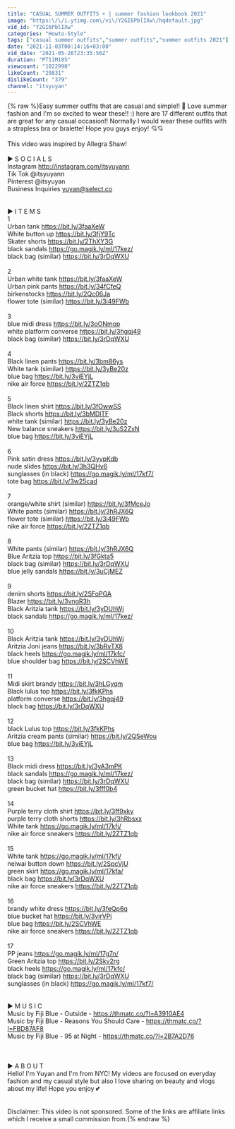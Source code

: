 ```yaml
---
title: "CASUAL SUMMER OUTFITS ☀️ | summer fashion lookbook 2021"
image: "https:\/\/i.ytimg.com\/vi\/Y2GI6PblIXw\/hqdefault.jpg"
vid_id: "Y2GI6PblIXw"
categories: "Howto-Style"
tags: ["casual summer outfits","summer outfits","summer outfits 2021"]
date: "2021-11-03T00:14:16+03:00"
vid_date: "2021-05-26T23:35:56Z"
duration: "PT11M18S"
viewcount: "1022990"
likeCount: "29831"
dislikeCount: "379"
channel: "itsyuyan"
---
```

{% raw %}Easy summer outfits that are casual and simple!! 🥰 Love summer fashion and I'm so excited to wear these!! :) here are 17 different outfits that are great for any casual occasion!! Normally I would wear these outfits with a strapless bra or bralette! Hope you guys enjoy! 💘💘<br /><br />This video was inspired by Allegra Shaw!<br /><br />► S O C I A L S<br />Instagram <a rel="nofollow" target="blank" href="http://instagram.com/itsyuyann">http://instagram.com/itsyuyann</a><br />Tik Tok @itsyuyann<br />Pinterest @itsyuyan<br />Business Inquiries yuyan@select.co<br /><br /><br />► I T E M S<br />1<br />Urban tank <a rel="nofollow" target="blank" href="https://bit.ly/3faaXeW">https://bit.ly/3faaXeW</a><br />White button up <a rel="nofollow" target="blank" href="https://bit.ly/3fjY9Tc">https://bit.ly/3fjY9Tc</a><br />Skater shorts <a rel="nofollow" target="blank" href="https://bit.ly/2ThXY3G">https://bit.ly/2ThXY3G</a><br />black sandals <a rel="nofollow" target="blank" href="https://go.magik.ly/ml/17kez/">https://go.magik.ly/ml/17kez/</a><br />black bag (similar) <a rel="nofollow" target="blank" href="https://bit.ly/3rDqWXU">https://bit.ly/3rDqWXU</a><br /><br />2<br />Urban white tank <a rel="nofollow" target="blank" href="https://bit.ly/3faaXeW">https://bit.ly/3faaXeW</a><br />Urban pink pants <a rel="nofollow" target="blank" href="https://bit.ly/34fCfeQ">https://bit.ly/34fCfeQ</a><br />birkenstocks <a rel="nofollow" target="blank" href="https://bit.ly/2Qc06Ja">https://bit.ly/2Qc06Ja</a><br />flower tote (similar) <a rel="nofollow" target="blank" href="https://bit.ly/3i49FWb">https://bit.ly/3i49FWb</a><br /><br />3<br />blue midi dress <a rel="nofollow" target="blank" href="https://bit.ly/3oONmop">https://bit.ly/3oONmop</a><br />white platform converse <a rel="nofollow" target="blank" href="https://bit.ly/3hgqj49">https://bit.ly/3hgqj49</a><br />black bag (similar) <a rel="nofollow" target="blank" href="https://bit.ly/3rDqWXU">https://bit.ly/3rDqWXU</a><br /><br />4<br />Black linen pants  <a rel="nofollow" target="blank" href="https://bit.ly/3bm86ys">https://bit.ly/3bm86ys</a><br />White tank (similar) <a rel="nofollow" target="blank" href="https://bit.ly/3yBe20z">https://bit.ly/3yBe20z</a><br />blue bag <a rel="nofollow" target="blank" href="https://bit.ly/3viEYjL">https://bit.ly/3viEYjL</a><br />nike air force <a rel="nofollow" target="blank" href="https://bit.ly/2ZTZ1qb">https://bit.ly/2ZTZ1qb</a><br /><br />5<br />Black linen shirt <a rel="nofollow" target="blank" href="https://bit.ly/3fOwwSS">https://bit.ly/3fOwwSS</a><br />Black shorts <a rel="nofollow" target="blank" href="https://bit.ly/3bMDlTF">https://bit.ly/3bMDlTF</a><br />white tank (similar) <a rel="nofollow" target="blank" href="https://bit.ly/3yBe20z">https://bit.ly/3yBe20z</a><br />New balance sneakers  <a rel="nofollow" target="blank" href="https://bit.ly/3uS2ZxN">https://bit.ly/3uS2ZxN</a><br />blue bag <a rel="nofollow" target="blank" href="https://bit.ly/3viEYjL">https://bit.ly/3viEYjL</a><br /><br />6<br />Pink satin dress <a rel="nofollow" target="blank" href="https://bit.ly/3yvpKdb">https://bit.ly/3yvpKdb</a><br />nude slides <a rel="nofollow" target="blank" href="https://bit.ly/3h3QHv6">https://bit.ly/3h3QHv6</a><br />sunglasses (in black) <a rel="nofollow" target="blank" href="https://go.magik.ly/ml/17kf7/">https://go.magik.ly/ml/17kf7/</a><br />tote bag <a rel="nofollow" target="blank" href="https://bit.ly/3w25cad">https://bit.ly/3w25cad</a><br /><br />7<br />orange/white  shirt (similar) <a rel="nofollow" target="blank" href="https://bit.ly/3fMceJo">https://bit.ly/3fMceJo</a><br />White pants (similar) <a rel="nofollow" target="blank" href="https://bit.ly/3hRJX6Q">https://bit.ly/3hRJX6Q</a><br />flower tote (similar) <a rel="nofollow" target="blank" href="https://bit.ly/3i49FWb">https://bit.ly/3i49FWb</a><br />nike air force  <a rel="nofollow" target="blank" href="https://bit.ly/2ZTZ1qb">https://bit.ly/2ZTZ1qb</a><br /><br />8<br />White pants (similar) <a rel="nofollow" target="blank" href="https://bit.ly/3hRJX6Q">https://bit.ly/3hRJX6Q</a><br />Blue Aritzia top <a rel="nofollow" target="blank" href="https://bit.ly/3fGkta5">https://bit.ly/3fGkta5</a><br />black bag (similar) <a rel="nofollow" target="blank" href="https://bit.ly/3rDqWXU">https://bit.ly/3rDqWXU</a><br />blue jelly sandals  <a rel="nofollow" target="blank" href="https://bit.ly/3uCjMEZ">https://bit.ly/3uCjMEZ</a><br /><br />9<br />denim shorts <a rel="nofollow" target="blank" href="https://bit.ly/2SFoPGA">https://bit.ly/2SFoPGA</a><br />Blazer  <a rel="nofollow" target="blank" href="https://bit.ly/3vngR3h">https://bit.ly/3vngR3h</a><br />Black Aritzia tank <a rel="nofollow" target="blank" href="https://bit.ly/3yDUhWj">https://bit.ly/3yDUhWj</a><br />black sandals <a rel="nofollow" target="blank" href="https://go.magik.ly/ml/17kez/">https://go.magik.ly/ml/17kez/</a><br /><br />10<br />Black Aritzia tank <a rel="nofollow" target="blank" href="https://bit.ly/3yDUhWj">https://bit.ly/3yDUhWj</a><br />Aritzia Joni jeans <a rel="nofollow" target="blank" href="https://bit.ly/3bRvTX8">https://bit.ly/3bRvTX8</a><br />black heels <a rel="nofollow" target="blank" href="https://go.magik.ly/ml/17kfc/">https://go.magik.ly/ml/17kfc/</a><br />blue shoulder bag <a rel="nofollow" target="blank" href="https://bit.ly/2SCVhWE">https://bit.ly/2SCVhWE</a><br /><br />11<br />Midi skirt brandy <a rel="nofollow" target="blank" href="https://bit.ly/3hLGyqm">https://bit.ly/3hLGyqm</a><br />Black lulus top <a rel="nofollow" target="blank" href="https://bit.ly/3fkKPhs">https://bit.ly/3fkKPhs</a><br />platform converse <a rel="nofollow" target="blank" href="https://bit.ly/3hgqj49">https://bit.ly/3hgqj49</a><br />black bag <a rel="nofollow" target="blank" href="https://bit.ly/3rDqWXU">https://bit.ly/3rDqWXU</a><br /><br />12<br />black Lulus top <a rel="nofollow" target="blank" href="https://bit.ly/3fkKPhs">https://bit.ly/3fkKPhs</a><br />Aritzia cream pants (similar) <a rel="nofollow" target="blank" href="https://bit.ly/2QSeWou">https://bit.ly/2QSeWou</a><br />blue bag <a rel="nofollow" target="blank" href="https://bit.ly/3viEYjL">https://bit.ly/3viEYjL</a><br /><br />13<br />Black midi dress <a rel="nofollow" target="blank" href="https://bit.ly/3yA3mPK">https://bit.ly/3yA3mPK</a><br />black sandals <a rel="nofollow" target="blank" href="https://go.magik.ly/ml/17kez/">https://go.magik.ly/ml/17kez/</a><br />black bag (similar) <a rel="nofollow" target="blank" href="https://bit.ly/3rDqWXU">https://bit.ly/3rDqWXU</a><br />green bucket hat <a rel="nofollow" target="blank" href="https://bit.ly/3fff0b4">https://bit.ly/3fff0b4</a><br /><br />14<br />Purple terry cloth shirt <a rel="nofollow" target="blank" href="https://bit.ly/3ff9xky">https://bit.ly/3ff9xky</a><br />purple terry cloth shorts <a rel="nofollow" target="blank" href="https://bit.ly/3hRbsxx">https://bit.ly/3hRbsxx</a><br />White tank <a rel="nofollow" target="blank" href="https://go.magik.ly/ml/17kfj/">https://go.magik.ly/ml/17kfj/</a><br />nike air force sneakers <a rel="nofollow" target="blank" href="https://bit.ly/2ZTZ1qb">https://bit.ly/2ZTZ1qb</a><br /><br />15<br />White tank <a rel="nofollow" target="blank" href="https://go.magik.ly/ml/17kfj/">https://go.magik.ly/ml/17kfj/</a><br />neiwai button down <a rel="nofollow" target="blank" href="https://bit.ly/2SpcVjU">https://bit.ly/2SpcVjU</a><br />green skirt <a rel="nofollow" target="blank" href="https://go.magik.ly/ml/17kfa/">https://go.magik.ly/ml/17kfa/</a><br />black bag  <a rel="nofollow" target="blank" href="https://bit.ly/3rDqWXU">https://bit.ly/3rDqWXU</a><br />nike air force sneakers <a rel="nofollow" target="blank" href="https://bit.ly/2ZTZ1qb">https://bit.ly/2ZTZ1qb</a><br /><br />16<br />brandy white dress <a rel="nofollow" target="blank" href="https://bit.ly/3feQp6q">https://bit.ly/3feQp6q</a><br />blue bucket hat <a rel="nofollow" target="blank" href="https://bit.ly/3virVPi">https://bit.ly/3virVPi</a><br />blue bag <a rel="nofollow" target="blank" href="https://bit.ly/2SCVhWE">https://bit.ly/2SCVhWE</a><br />nike air force sneakers <a rel="nofollow" target="blank" href="https://bit.ly/2ZTZ1qb">https://bit.ly/2ZTZ1qb</a><br /><br />17<br />PP jeans <a rel="nofollow" target="blank" href="https://go.magik.ly/ml/17g7n/">https://go.magik.ly/ml/17g7n/</a><br />Green Aritzia top <a rel="nofollow" target="blank" href="https://bit.ly/2Skv2rg">https://bit.ly/2Skv2rg</a><br />black heels <a rel="nofollow" target="blank" href="https://go.magik.ly/ml/17kfc/">https://go.magik.ly/ml/17kfc/</a><br />black bag (similar) <a rel="nofollow" target="blank" href="https://bit.ly/3rDqWXU">https://bit.ly/3rDqWXU</a><br />sunglasses (in black) <a rel="nofollow" target="blank" href="https://go.magik.ly/ml/17kf7/">https://go.magik.ly/ml/17kf7/</a><br /><br /><br />► M U S I C<br />Music by Fiji Blue - Outside - <a rel="nofollow" target="blank" href="https://thmatc.co/?l=A3910AE4">https://thmatc.co/?l=A3910AE4</a><br />Music by Fiji Blue - Reasons You Should Care - <a rel="nofollow" target="blank" href="https://thmatc.co/?l=FBD87AF8">https://thmatc.co/?l=FBD87AF8</a><br />Music by Fiji Blue - 95 at Night - <a rel="nofollow" target="blank" href="https://thmatc.co/?l=2B7A2D76">https://thmatc.co/?l=2B7A2D76</a><br /><br /><br /><br />► A B O U T<br />Hello! I'm Yuyan and I'm from NYC! My videos are focused on everyday fashion and my casual style but also I love sharing on beauty and vlogs about my life! Hope you enjoy 💕<br /><br /><br />Disclaimer: This video is not sponsored. Some of the links are affiliate links which I receive a small commission from.{% endraw %}
